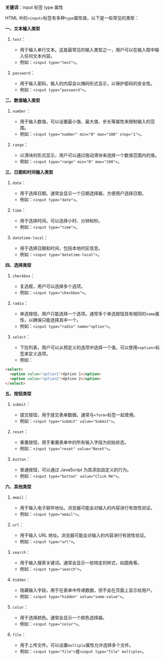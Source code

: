 **关键词**：input 标签 type 属性

HTML 中的`<input>`标签有多种`type`属性值，以下是一些常见的类型：

**一、文本输入类型**

1. `text`：

   - 用于输入单行文本。这是最常见的输入类型之一，用户可以在输入框中输入任何文本内容。
   - 例如：`<input type="text">`。

2. `password`：
   - 用于输入密码，输入的内容会以掩码形式显示，以保护密码的安全性。
   - 例如：`<input type="password">`。

**二、数值输入类型**

1. `number`：

   - 用于输入数值。可以设置最小值、最大值、步长等属性来限制输入的范围。
   - 例如：`<input type="number" min="0" max="100" step="1">`。

2. `range`：
   - 以滑块的形式显示，用户可以通过拖动滑块来选择一个数值范围内的值。
   - 例如：`<input type="range" min="0" max="100">`。

**三、日期和时间输入类型**

1. `date`：

   - 用于选择日期。通常会显示一个日期选择器，方便用户选择日期。
   - 例如：`<input type="date">`。

2. `time`：

   - 用于选择时间。可以选择小时、分钟和秒。
   - 例如：`<input type="time">`。

3. `datetime-local`：
   - 用于选择日期和时间，包括本地时区信息。
   - 例如：`<input type="datetime-local">`。

**四、选择类型**

1. `checkbox`：

   - 复选框，用户可以选择多个选项。
   - 例如：`<input type="checkbox">`。

2. `radio`：

   - 单选按钮，用户只能选择一个选项。通常多个单选按钮具有相同的`name`属性，以确保只能选择其中一个。
   - 例如：`<input type="radio" name="option">`。

3. `select`：
   - 下拉列表，用户可以从预定义的选项中选择一个值。可以使用`<option>`标签来定义选项。
   - 例如：

```html
<select>
  <option value="option1">Option 1</option>
  <option value="option2">Option 2</option>
</select>
```

**五、按钮类型**

1. `submit`：

   - 提交按钮，用于提交表单数据。通常与`<form>`标签一起使用。
   - 例如：`<input type="submit" value="Submit">`。

2. `reset`：

   - 重置按钮，用于重置表单中的所有输入字段为初始状态。
   - 例如：`<input type="reset" value="Reset">`。

3. `button`：
   - 普通按钮，可以通过 JavaScript 为其添加自定义的行为。
   - 例如：`<input type="button" value="Click Me">`。

**六、其他类型**

1. `email`：

   - 用于输入电子邮件地址。浏览器可能会对输入的内容进行有效性验证。
   - 例如：`<input type="email">`。

2. `url`：

   - 用于输入 URL 地址。浏览器可能会对输入的内容进行有效性验证。
   - 例如：`<input type="url">`。

3. `search`：

   - 用于输入搜索关键词。通常会显示一些特定的样式，如圆角等。
   - 例如：`<input type="search">`。

4. `hidden`：

   - 隐藏输入字段，用于在表单中传递数据，但不会在页面上显示给用户。
   - 例如：`<input type="hidden" value="some-value">`。

5. `color`：

   - 用于选择颜色。通常会显示一个颜色选择器。
   - 例如：`<input type="color">`。

6. `file`：
   - 用于上传文件。可以设置`multiple`属性允许选择多个文件。
   - 例如：`<input type="file">`或`<input type="file" multiple>`。
